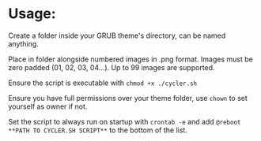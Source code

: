 # Usage:

Create a folder inside your GRUB theme's directory, can be named anything.

Place in folder alongside numbered images in .png format. Images must be zero padded (01, 02, 03, 04...). Up to 99 images are supported.

Ensure the script is executable with `chmod +x ./cycler.sh`

Ensure you have full permissions over your theme folder, use `chown` to set yourself as owner if not.

Set the script to always run on startup with `crontab -e` and add `@reboot **PATH TO CYCLER.SH SCRIPT**` to the bottom of the list.
